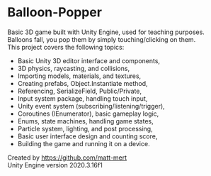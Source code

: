 # Balloon-Popper
Basic 3D game built with Unity Engine, used for teaching purposes.  
Balloons fall, you pop them by simply touching/clicking on them.  
This project covers the following topics:
- Basic Unity 3D editor interface and components,
- 3D physics, raycasting, and collisions,
- Importing models, materials, and textures,
- Creating prefabs, Object.Instantiate method,
- Referencing, SerializeField, Public/Private,
- Input system package, handling touch input,
- Unity event system (subscribing/listening/trigger),
- Coroutines (IEnumerator), basic gameplay logic,
- Enums, state machines, handling game states,
- Particle system, lighting, and post processing,
- Basic user interface design and counting score,
- Building the game and running it on a device.

Created by https://github.com/matt-mert  
Unity Engine version 2020.3.16f1
